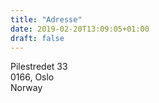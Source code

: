```yaml
---
title: "Adresse"
date: 2019-02-20T13:09:05+01:00
draft: false
---
```

Pilestredet 33<br>
0166, Oslo<br>
Norway
